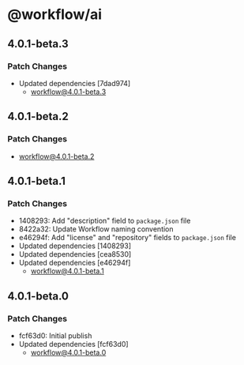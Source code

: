# @workflow/ai

## 4.0.1-beta.3

### Patch Changes

- Updated dependencies [7dad974]
  - workflow@4.0.1-beta.3

## 4.0.1-beta.2

### Patch Changes

- workflow@4.0.1-beta.2

## 4.0.1-beta.1

### Patch Changes

- 1408293: Add "description" field to `package.json` file
- 8422a32: Update Workflow naming convention
- e46294f: Add "license" and "repository" fields to `package.json` file
- Updated dependencies [1408293]
- Updated dependencies [cea8530]
- Updated dependencies [e46294f]
  - workflow@4.0.1-beta.1

## 4.0.1-beta.0

### Patch Changes

- fcf63d0: Initial publish
- Updated dependencies [fcf63d0]
  - workflow@4.0.1-beta.0
